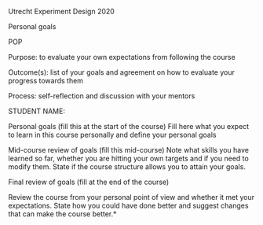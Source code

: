 Utrecht Experiment Design 2020

Personal goals

POP


Purpose: to evaluate your own expectations from following the course

Outcome(s): list of your goals and agreement on how to evaluate your progress towards them

Process: self-reflection and discussion with your mentors

STUDENT NAME:

Personal goals (fill this at the start of the course)
Fill here what you expect to learn in this course personally and define your personal goals

Mid-course review of goals (fill this mid-course)
Note what skills you have learned so far, whether you are hitting your own targets and if you need to modify them. State if the course structure allows you to attain your goals.

Final review of goals (fill at the end of the course)

Review the course from your personal point of view and whether it met your expectations. State how you could have done better and suggest changes that can make the course better.*